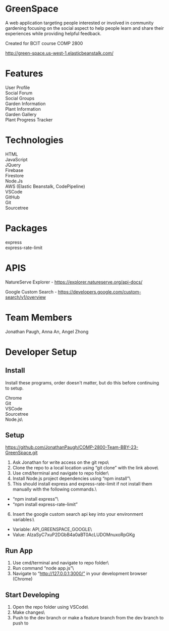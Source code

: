 # GreenSpace

A web application targeting people interested or involved in community gardening focusing on the social aspect to help people learn and share their experiences while providing helpful feedback.

Created for BCIT course COMP 2800

http://green-space.us-west-1.elasticbeanstalk.com/

# Features #

User Profile\
Social Forum\
Social Groups\
Garden Information\
Plant Information\
Garden Gallery\
Plant Progress Tracker

# Technologies #

HTML\
JavaScript\
JQuery\
Firebase\
Firestore\
Node.Js\
AWS (Elastic Beanstalk, CodePipeline)\
VSCode\
GitHub\
Git\
Sourcetree

# Packages #

express\
express-rate-limit

# APIS #

NatureServe Explorer - https://explorer.natureserve.org/api-docs/

Google Custom Search - https://developers.google.com/custom-search/v1/overview

# Team Members #

Jonathan Paugh, Anna An, Angel Zhong

# Developer Setup #

## Install ##
Install these programs, order doesn't matter, but do this before continuing to setup.

Chrome\
Git\
VSCode\
Sourcetree\
Node.js\

## Setup ##

https://github.com/JonathanPaugh/COMP-2800-Team-BBY-23-GreenSpace.git

1. Ask Jonathan for write access on the git repo\
2. Clone the repo to a local location using “git clone” with the link above\
3. Use cmd/terminal and navigate to repo folder\
4. Install Node.js project dependencies using “npm install”\
5. This should install express and express-rate-limit if not install them manually with the following commands.\
  * “npm install express”\
  * “npm install express-rate-limit”

6. Insert the google custom search api key into your environment variables:\
  * Variable: API_GREENSPACE_GOOGLE\
  * Value: AIzaSyC7xuP2DGbB4a0aBT0AcLUDOMnuxoRpGKg

## Run App ##

1. Use cmd/terminal and navigate to repo folder\
2. Run command “node app.js”\
3. Navigate to “http://127.0.0.1:3000/” in your development browser (Chrome)

## Start Developing ##

1. Open the repo folder using VSCode\
2. Make changes\
3. Push to the dev branch or make a feature branch from the dev branch to push to 

